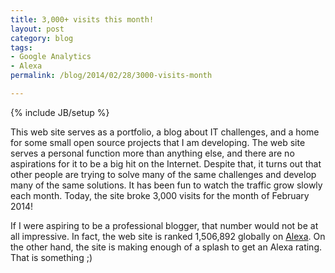 ```yaml
---
title: 3,000+ visits this month!
layout: post
category: blog
tags:
- Google Analytics
- Alexa
permalink: /blog/2014/02/28/3000-visits-month

---
```

{% include JB/setup %}
<div id="node-321" class="node node-blog node-promoted">
  <div class="content clearfix">
    <div class="field field-name-body field-type-text-with-summary field-label-hidden"><div class="field-items"><div class="field-item even"><p>This web site serves as a portfolio, a blog about IT challenges, and a home for some small open source projects that I am developing. The web site serves a personal function more than anything else, and there are no aspirations for it to be a big hit on the Internet. Despite that, it turns out that other people are trying to solve many of the same challenges and develop many of the same solutions. It has been fun to watch the traffic grow slowly each month. Today, the site broke 3,000 visits for the month of February 2014!</p>
<p><!--break--></p>
<p>If I were aspiring to be a professional blogger, that number would not be at all impressive. In fact, the web site is ranked 1,506,892 globally on <a href="http://www.alexa.com/siteinfo/witti.ws">Alexa</a>. On the other hand, the site is making enough of a splash to get an Alexa rating. That is something ;)</p>
</div></div></div>  </div>
</div>
